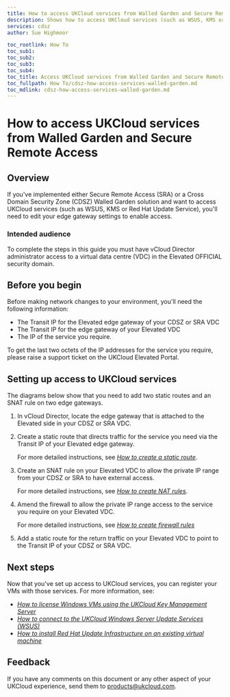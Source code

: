 ```yaml
---
title: How to access UKCloud services from Walled Garden and Secure Remote Access | UKCloud Ltd
description: Shows how to access UKCloud services (such as WSUS, KMS or Red Hat Update Service) from Secure Remote Access or a Cross Domain Security Zone Walled Garden solution
services: cdsz
author: Sue Highmoor

toc_rootlink: How To
toc_sub1:
toc_sub2:
toc_sub3:
toc_sub4:
toc_title: Access UKCloud services from Walled Garden and Secure Remote Access
toc_fullpath: How To/cdsz-how-access-services-walled-garden.md
toc_mdlink: cdsz-how-access-services-walled-garden.md
---
```


# How to access UKCloud services from Walled Garden and Secure Remote Access

## Overview

If you've implemented either Secure Remote Access (SRA) or a Cross Domain Security Zone (CDSZ) Walled Garden solution and want to access UKCloud services (such as WSUS, KMS or Red Hat Update Service), you'll need to edit your edge gateway settings to enable access.

### Intended audience

To complete the steps in this guide you must have vCloud Director administrator access to a virtual data centre (VDC) in the Elevated OFFICIAL security domain.

## Before you begin

Before making network changes to your environment, you'll need the following information:

- The Transit IP for the Elevated edge gateway of your CDSZ or SRA VDC
- The Transit IP for the edge gateway of your Elevated VDC
- The IP of the service you require.

To get the last two octets of the IP addresses for the service you require, please raise a support ticket on the UKCloud Elevated Portal.

## Setting up access to UKCloud services

The diagrams below show that you need to add two static routes and an SNAT rule on two edge gateways.

1. In vCloud Director, locate the edge gateway that is attached to the Elevated side in your CDSZ or SRA VDC.

2. Create a static route that directs traffic for the service you need via the Transit IP of your Elevated edge gateway.

    For more detailed instructions, see [*How to create a static route*](../vmware/vmw-how-create-static-route.md).

3. Create an SNAT rule on your Elevated VDC to allow the private IP range from your CDSZ or SRA to have external access.

    For more detailed instructions, see [*How to create NAT rules*](../vmware/vmw-how-create-nat-rules.md).

4. Amend the firewall to allow the private IP range access to the service you require on your Elevated VDC.

    For more detailed instructions, see [*How to create firewall rules*](../vmware/vmw-how-create-firewall-rules.md)

5. Add a static route for the return traffic on your Elevated VDC to point to the Transit IP of your CDSZ or SRA VDC.

## Next steps

Now that you've set up access to UKCloud services, you can register your VMs with those services. For more information, see:

- [*How to license Windows VMs using the UKCloud Key Management Server*](../vmware/vmw-how-setup-kms.md)
- [*How to connect to the UKCloud Windows Server Update Services (WSUS)*](../vmware/vmw-how-connect-windows-update.md)
- [*How to install Red Hat Update Infrastructure on an existing virtual machine*](../vmware/vmw-how-install-rhui.md)

## Feedback

If you have any comments on this document or any other aspect of your UKCloud experience, send them to <products@ukcloud.com>.